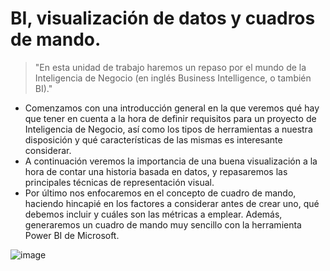 # BI, visualización de datos y cuadros de mando.

> "En esta unidad de trabajo haremos un repaso por el mundo de la Inteligencia de Negocio (en
inglés Business Intelligence, o también BI)."

- Comenzamos con una introducción general en la que veremos qué hay que tener en cuenta
a la hora de definir requisitos para un proyecto de Inteligencia de Negocio, así como los tipos
de herramientas a nuestra disposición y qué características de las mismas es interesante
considerar.
- A continuación veremos la importancia de una buena visualización a la hora de contar una
historia basada en datos, y repasaremos las principales técnicas de representación visual.
- Por último nos enfocaremos en el concepto de cuadro de mando, haciendo hincapié en los
factores a considerar antes de crear uno, qué debemos incluir y cuáles son las métricas a
emplear. Además, generaremos un cuadro de mando muy sencillo con la herramienta Power
BI de Microsoft.

![image](https://github.com/victoriajm07/IABD/assets/122750285/7b065b46-5efb-4586-9e47-294635035734)
